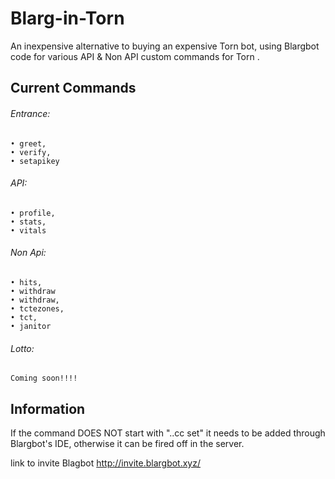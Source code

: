 # Blarg-in-Torn
An inexpensive alternative to buying an expensive Torn bot, using Blargbot code for various API & Non API custom commands for Torn .

## Current Commands


###### Entrance:
```
• greet,
• verify,
• setapikey
```


###### API:
```
• profile, 
• stats, 
• vitals
```


###### Non Api:
```
• hits,
• withdraw
• withdraw,
• tctezones,
• tct,
• janitor
```


###### Lotto: 
```
Coming soon!!!!
```

## Information
If the command DOES NOT start with "..cc set" it needs to be added through Blargbot's IDE, otherwise it can be fired off in the server. 

link to invite Blagbot
http://invite.blargbot.xyz/
